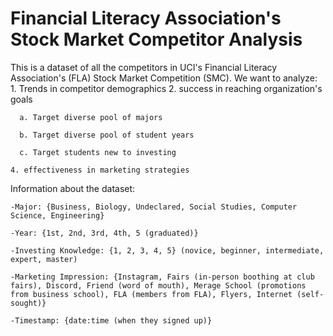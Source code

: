 
# Financial Literacy Association's Stock Market Competitor Analysis

This is a dataset of all the competitors in UCI's Financial Literacy Association's (FLA) Stock Market Competition (SMC). We want to analyze:
    1. Trends in competitor demographics
    2. success in reaching organization's goals
     
      a. Target diverse pool of majors

      b. Target diverse pool of student years
    
      c. Target students new to investing
    
    4. effectiveness in marketing strategies

Information about the dataset:

    -Major: {Business, Biology, Undeclared, Social Studies, Computer Science, Engineering}
  
    -Year: {1st, 2nd, 3rd, 4th, 5 (graduated)}
  
    -Investing Knowledge: {1, 2, 3, 4, 5} (novice, beginner, intermediate, expert, master)
  
    -Marketing Impression: {Instagram, Fairs (in-person boothing at club fairs), Discord, Friend (word of mouth), Merage School (promotions from business school), FLA (members from FLA), Flyers, Internet (self-sought)}
  
    -Timestamp: {date:time (when they signed up)}

